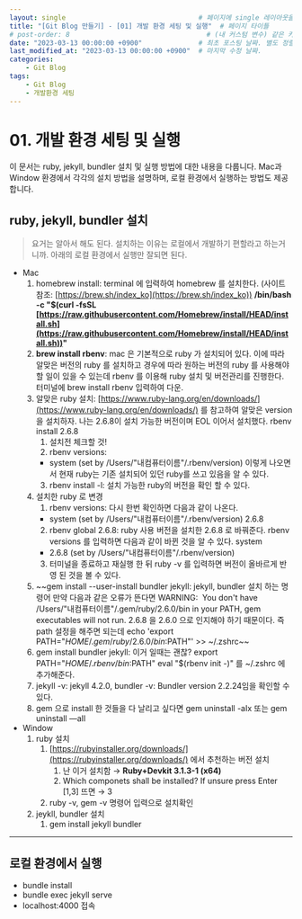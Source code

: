 ```yaml
---
layout: single                                 # 페이지에 single 레이아웃을 적용
title: "[Git Blog 만들기] - [01] 개발 환경 세팅 및 실행"  # 페이지 타이틀
# post-order: 8                                  # (내 커스텀 변수) 같은 카테고리 내 정렬 순서
date: "2023-03-13 00:00:00 +0900"              # 최초 포스팅 날짜. 별도 정렬 순서가 없으면 이 값으로 정렬됨. 파일명에 기록되어있다면 생략 가능.
last_modified_at: "2023-03-13 00:00:00 +0900"  # 마지막 수정 날짜.
categories:
    - Git Blog
tags:
    - Git Blog
    - 개발환경 세팅
---
```

# 01. 개발 환경 세팅 및 실행

이 문서는 ruby, jekyll, bundler 설치 및 실행 방법에 대한 내용을 다룹니다. Mac과 Window 환경에서 각각의 설치 방법을 설명하며, 로컬 환경에서 실행하는 방법도 제공합니다.

## ruby, jekyll, bundler 설치

> 요거는 알아서 해도 된다.
설치하는 이유는 로컬에서 개발하기 편할라고 하는거니까.
아래의 로컬 환경에서 실행만 잘되면 된다.

- Mac
    1. homebrew install: terminal 에 입력하여 homebrew 를 설치한다.
    (사이트 참조: [https://brew.sh/index_ko](https://brew.sh/index_ko))
    **/bin/bash -c "$(curl -fsSL [https://raw.githubusercontent.com/Homebrew/install/HEAD/install.sh](https://raw.githubusercontent.com/Homebrew/install/HEAD/install.sh))"**
    2. **brew install rbenv**: mac 은 기본적으로 ruby 가 설치되어 있다. 이에 따라 알맞은 버전의 ruby 를 설치하고 경우에 따라 원하는 버전의 ruby 를 사용해야할 일이 있을 수 있는데 rbenv 를 이용해 ruby 설치 및 버전관리를 진행한다. 터미널에 brew install rbenv 입력하여 다운.
    3. 알맞은 ruby 설치: [https://www.ruby-lang.org/en/downloads/](https://www.ruby-lang.org/en/downloads/) 를 참고하여 알맞은 version을 설치하자. 나는 2.6.8이 설치 가능한 버전이며 EOL 이어서 설치했다. rbenv install 2.6.8
        1. 설치전 체크할 것!
        2. rbenv versions:
        * system (set by /Users/"내컴퓨터이름"/.rbenv/version) 이렇게 나오면서 현재 ruby는 기존 설치되어 있던 ruby를 쓰고 있음을 알 수 있다.
        3. rbenv install -l: 설치 가능한 ruby의 버전을 확인 할 수 있다.
    4. 설치한 ruby 로 변경
        1. rbenv versions: 다시 한번 확인하면 다음과 같이 나온다.
        * system (set by /Users/"내컴퓨터이름"/.rbenv/version)
           2.6.8
        2. rbenv global 2.6.8: ruby 사용 버전을 설치한 2.6.8 로 바꿔준다.
        rbenv versions 를 입력하면 다음과 같이 바뀐 것을 알 수 있다.
           system
        * 2.6.8 (set by /Users/"내컴퓨터이름"/.rbenv/version)
        3. 터미널을 종료하고 재실행 한 뒤 ruby -v 를 입력하면 버전이 올바르게 반영 된 것을 볼 수 있다.
    5. ~~gem install --user-install bundler jekyll: jekyll, bundler 설치 하는 명령어
    만약 다음과 같은 오류가 뜬다면
    WARNING:  You don't have /Users/"내컴퓨터이름"/.gem/ruby/2.6.0/bin in your PATH, gem executables will not run.
    2.6.8 을 2.6.0 으로 인지해야 하기 때문이다. 즉 path 설정을 해주면 되는데
    echo 'export PATH="$HOME/.gem/ruby/2.6.0/bin:$PATH"' >> ~/.zshrc~~
    6. gem install bundler jekyll: 이거 일때는 괜찮?
    export PATH="$HOME/.rbenv/bin:$PATH"
    eval "$(rbenv init -)"
    를 ~/.zshrc 에 추가해준다.
    7. jekyll -v: jekyll 4.2.0, bundler -v: Bundler version 2.2.24임을 확인할 수 있다.
    8. gem 으로 install 한 것들을 다 날리고 싶다면 gem uninstall -aIx 또는 gem uninstall —aIl
- Window
    1. ruby 설치
        1. [https://rubyinstaller.org/downloads/](https://rubyinstaller.org/downloads/) 에서 추천하는 버전 설치
            1. 난 이거 설치함 → **Ruby+Devkit 3.1.3-1 (x64)**
            2. Which componets shall be installed? If unsure press Enter [1,3] 뜨면 → 3
        2. ruby -v, gem -v 명령어 입력으로 설치확인
    2. jeykll, bundler 설치
        1. gem install jekyll bundler


---

## 로컬 환경에서 실행

- bundle install
- bundle exec jekyll serve
- localhost:4000 접속
